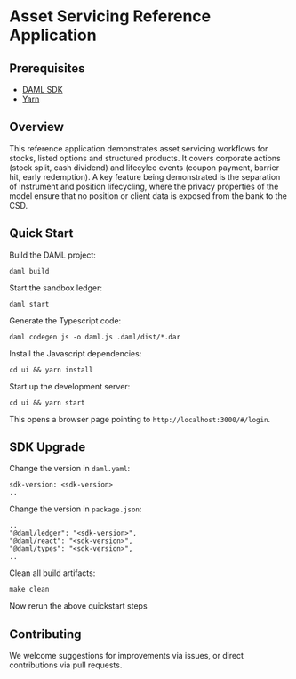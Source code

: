 # Asset Servicing Reference Application

## Prerequisites

* [DAML SDK](https://docs.daml.com/getting-started/installation.html)
* [Yarn](https://yarnpkg.com/lang/en/docs/install/)

## Overview

This reference application demonstrates asset servicing workflows for stocks, listed options and structured products. It covers corporate actions (stock split, cash dividend) and lifecylce events (coupon payment, barrier hit, early redemption). A key feature being demonstrated is the separation of instrument and position lifecycling, where the privacy properties of the model ensure that no position or client data is exposed from the bank to the CSD.

## Quick Start

Build the DAML project:

    daml build

Start the sandbox ledger:

    daml start

Generate the Typescript code:

    daml codegen js -o daml.js .daml/dist/*.dar

Install the Javascript dependencies:

    cd ui && yarn install

Start up the development server:

    cd ui && yarn start

This opens a browser page pointing to `http://localhost:3000/#/login`.

## SDK Upgrade

Change the version in `daml.yaml`:

    sdk-version: <sdk-version>
    ..

Change the version in `package.json`:

    ..
    "@daml/ledger": "<sdk-version>",
    "@daml/react": "<sdk-version>",
    "@daml/types": "<sdk-version>",
    ..

Clean all build artifacts:

    make clean

Now rerun the above quickstart steps

## Contributing

We welcome suggestions for improvements via issues, or direct contributions via pull requests.
